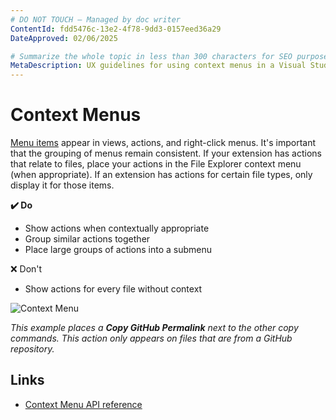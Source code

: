 ```yaml
---
# DO NOT TOUCH — Managed by doc writer
ContentId: fdd5476c-13e2-4f78-9dd3-0157eed36a29
DateApproved: 02/06/2025

# Summarize the whole topic in less than 300 characters for SEO purpose
MetaDescription: UX guidelines for using context menus in a Visual Studio Code extension.
---
```


# Context Menus

[Menu items](/api/references/contribution-points#contributes.menus) appear in views, actions, and right-click menus. It's important that the grouping of menus remain consistent. If your extension has actions that relate to files, place your actions in the File Explorer context menu (when appropriate). If an extension has actions for certain file types, only display it for those items.

**✔️ Do**

* Show actions when contextually appropriate
* Group similar actions together
* Place large groups of actions into a submenu

❌ Don't

* Show actions for every file without context

![Context Menu](images/examples/context-menu.png)

*This example places a **Copy GitHub Permalink** next to the other copy commands. This action only appears on files that are from a GitHub repository.*

## Links

* [Context Menu API reference](/api/references/contribution-points#contributes.menus)
